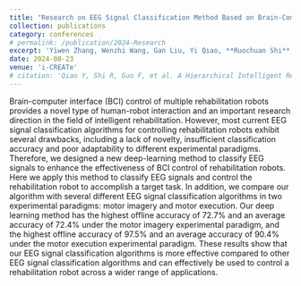 ```yaml
---
title: "Research on EEG Signal Classification Method Based on Brain-Computer Interface Control of Rehabilitation Robot"
collection: publications
category: conferences
# permalink: /publication/2024-Research
excerpt: 'Yiwen Zhang, Wenzhi Wang, Gan Liu, Yi Qiao, **Ruochuan Shi**, Yahan Duan, Ying Du, Sining Li, Fengrui Guo, Thomas John McHugh, Feng Duan'
date: 2024-08-23
venue: 'i-CREATe'
# citation: 'Qiao Y, Shi R, Guo F, et al. A Hierarchical Intelligent Rehabilitation Robotic System Based on MI-EEG[C]//2024 43rd Chinese Control Conference (CCC). IEEE, 2024: 3389-3394.'
---
```


Brain-computer interface (BCI) control of multiple rehabilitation robots provides a novel type of human-robot interaction and an important research direction in the field of intelligent rehabilitation. However, most current EEG signal classification algorithms for controlling rehabilitation robots exhibit several drawbacks, including a lack of novelty, insufficient classification accuracy and poor adaptability to different experimental paradigms. Therefore, we designed a new deep-learning method to classify EEG signals to enhance the effectiveness of BCI control of rehabilitation robots. Here we apply this method to classify EEG signals and control the rehabilitation robot to accomplish a target task. In addition, we compare our algorithm with several different EEG signal classification algorithms in two experimental paradigms: motor imagery and motor execution. Our deep learning method has the highest offline accuracy of 72.7% and an average accuracy of 72.4% under the motor imagery experimental paradigm, and the highest offline accuracy of 97.5% and an average accuracy of 90.4% under the motor execution experimental paradigm. These results show that our EEG signal classification algorithms is more effective compared to other EEG signal classification algorithms and can effectively be used to control a rehabilitation robot across a wider range of applications.